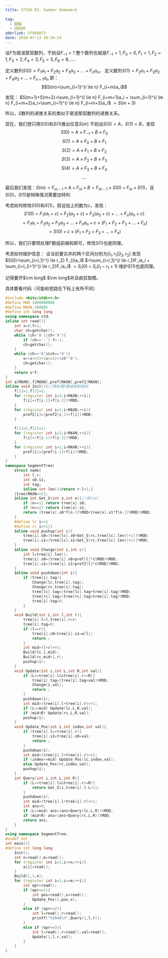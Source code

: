 ```yaml
---
title: CF316 E3. Summer Homework
  
tag:
  - 题解
  - 线段树
abbrlink: 5f98d0f3
date: 2019-07-13 20:34:14
---
```

设$F$为斐波那契数列，不妨设$F_{-1}=1$
整个数列也就是$F_{-1}=1,F_{0}=0,F_{1}=1,F_{2}=1,F_{3}=2,F_{4}=3,F_{5}=5,F_{6}=8,....$

定义数列$S(0)=F_1a_1+F_2a_2+F_3a_3+...+F_na_n$，
定义数列$S(1)=F_2a_1+F_3a_2+F_4a_3+...+F_{n+1}a_n$
即：
$$S(m)=\sum_{i=1}^{i \le n} F_{i+m}a_i$$

发现：
$S(m+1)+S(m+2)=\sum_{i=1}^{i \le n} F_{i+m+1}a_i + \sum_{i=1}^{i \le n} F_{i+m+2}a_i=\sum_{i=1}^{i \le n} F_{i+m+3}a_i$
$=S(m+3)$

所以，$S$数列的递推关系的类似于斐波那契数列的递推关系。

现在，我们想只用$S(0)$和$S(1)$推出任意$S(m)$
不妨设$S(0)=A$，$S(1)=B$，发现
$$S(0)=A \times F_{-1}+B \times F_0$$
$$S(1)=A \times F_0 + B \times F_1$$
$$S(2)=A \times F_1 + B \times F_2$$
$$S(3)=A \times F_2 + B \times F_3$$
$$S(4)=A \times F_3 + B \times F_4$$
$$....$$

最后我们发现：$S(m)=F_{m-1} \times A+F_{m} \times B = F_{m-1} \times S(0)+F_{m} \times S(1)$，且$S(0)，S(1)$是特殊情况需要加特判

考虑如何修改$S(0)$和$S(1)$，假设加上的数为c，发现：
$$S'(0)=F_1(a_1+c)+F_2(a_2+c)+F_3(a_3+c)+...+F_n(a_n+c)$$
$$=F_1a_1+F_2a_2+F_3a_3+...+F_na_n+c \times (F_1+F_2+F_3+...+F_n)$$
$$=S(0)+c \times (F_1+F_2+F_3+...+F_n)$$

所以，我们只要预处理$F$数组前缀和即可，修改$S(1)$也是同理。

考虑如何维护信息：
设当前要合并的两个区间分别为$[l_1,r_1][l_2,r_2]$
发现$S(0)=\sum_{i=l_1}^{i \le r_2} F_{i}a_i$
$=\sum_{i=l_1}^{i \le r_1}F_ia_i + \sum_{i=l_2+1}^{i \le r_2}F_ia_i$
$=S_l(0)+S_r(l_1-r_1+1)$
维护$S(1)$也是同理。

记得要开$\rm long$ $\rm long$并且疯狂取模。

具体要看代码（可能和思路在下标上有所不同）

```cpp
#include <bits/stdc++.h>
#define MOD 1000000000
#define MAXN 200005
#define int long long
using namespace std;
inline int read(){
    int x=0,f=1;
    char ch=getchar();
    while (ch<'0'||ch>'9'){
        if (ch=='-') f=-1;
        ch=getchar();
    }
    while (ch>='0'&&ch<='9'){
        x=(x<<3)+(x<<1)+(ch^'0');
        ch=getchar();
    }
    return x*f;
}
int a[MAXN],f[MAXN],pref[MAXN],pref2[MAXN];
inline void Init(){//预处理F数组和前缀和
    f[1]=1,f[2]=2;
    for (register int i=3;i<MAXN;++i){
        f[i]=(f[i-1]+f[i-2])%MOD;
    }
    for (register int i=1;i<MAXN;++i){
        pref2[i]=(pref2[i-1]+f[i])%MOD;
    }
 
    f[1]=1,f[2]=1;
    for (register int i=3;i<MAXN;++i){
        f[i]=(f[i-1]+f[i-2])%MOD;
    }
    for (register int i=1;i<MAXN;++i){
        pref[i]=(pref[i-1]+f[i])%MOD;
    }
}
namespace SegmentTree{
    struct node{
        int l,r;
        int s0,s1;
        int tag;
        inline int len(){return r-l+1;}
    }tree[MAXN<<2];
    inline int Get_S(int x,int n){//求S(m)
        if (n==1) return tree[x].s0;
        if (n==2) return tree[x].s1;
        return (tree[x].s0*f[n-2]%MOD+tree[x].s1*f[n-1]%MOD)%MOD;
    }
    #define lc i<<1
    #define rc i<<1|1
    inline void pushup(int i){
        tree[i].s0=(tree[lc].s0+Get_S(rc,tree[lc].len()+1))%MOD;
        tree[i].s1=(tree[lc].s1+Get_S(rc,tree[lc].len()+2))%MOD;
    }
    inline void Change(int i,int c){
        int l=tree[i].len();
        tree[i].s0=(tree[i].s0+pref[l]*c%MOD)%MOD;
        tree[i].s1=(tree[i].s1+pref2[l]*c%MOD)%MOD;
    }
    inline void pushdown(int i){
        if (tree[i].tag){
            Change(lc,tree[i].tag);
            Change(rc,tree[i].tag);
            tree[lc].tag=(tree[lc].tag+tree[i].tag)%MOD;
            tree[rc].tag=(tree[rc].tag+tree[i].tag)%MOD;
            tree[i].tag=0;
        }
    }
    void Build(int i,int l,int r){
        tree[i].l=l,tree[i].r=r;
        tree[i].tag=0;
        if (l==r){
            tree[i].s0=tree[i].s1=a[l];
            return ;
        }
        int mid=(l+r)>>1;
        Build(lc,l,mid);
        Build(rc,mid+1,r);
        pushup(i);
    }
    void Update(int i,int L,int R,int val){
        if (L<=tree[i].l&&tree[i].r<=R){
            tree[i].tag=(tree[i].tag+val)%MOD;
            Change(i,val);
            return ;
        }
        pushdown(i);
        int mid=(tree[i].l+tree[i].r)>>1;
        if (L<=mid) Update(lc,L,R,val);
        if (mid<R) Update(rc,L,R,val);
        pushup(i);
    }
    void Update_Pos(int i,int index,int val){
        if (tree[i].l==tree[i].r){
            tree[i].s1=tree[i].s0=val;
            return ;
        }
        pushdown(i);
        int mid=(tree[i].l+tree[i].r)>>1;
        if (index<=mid) Update_Pos(lc,index,val);
        else Update_Pos(rc,index,val);
        pushup(i);
    }
    int Query(int i,int L,int R){
        if (L<=tree[i].l&&tree[i].r<=R){
            return Get_S(i,tree[i].l-L+1);
        }
        pushdown(i);
        int mid=(tree[i].l+tree[i].r)>>1;
        int ans=0;
        if (L<=mid) ans=(ans+Query(lc,L,R))%MOD;
        if (mid<R) ans=(ans+Query(rc,L,R))%MOD;
        return ans;
    }
}
using namespace SegmentTree;
#undef int
int main(){
#define int long long
    Init();
    int n=read(),m=read();
    for (register int i=1;i<=n;++i){
        a[i]=read();
    }
    Build(1,1,n);
    for (register int i=1;i<=m;++i){
        int opr=read();
        if (opr==1){
            int pos=read(),x=read();
            Update_Pos(1,pos,x);
        }
        else if (opr==2){
            int l=read(),r=read();
            printf("%I64d\n",Query(1,l,r));
        }
        else if (opr==3){
            int l=read(),r=read(),val=read();
            Update(1,l,r,val);
        }
    }
}
```